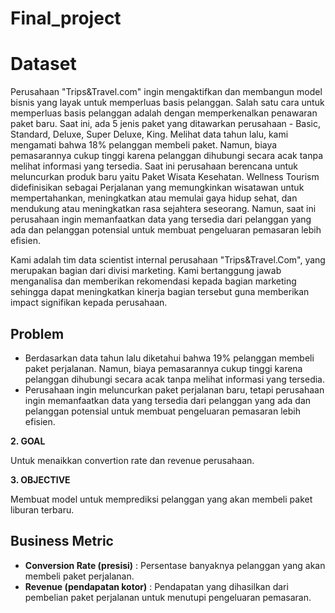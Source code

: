 # Final_project
# Dataset

Perusahaan "Trips&Travel.com" ingin mengaktifkan dan membangun model bisnis yang layak untuk memperluas basis pelanggan. Salah satu cara untuk memperluas basis pelanggan adalah dengan memperkenalkan penawaran paket baru. Saat ini, ada 5 jenis paket yang ditawarkan perusahaan - Basic, Standard, Deluxe, Super Deluxe, King. Melihat data tahun lalu, kami mengamati bahwa 18% pelanggan membeli paket. Namun, biaya pemasarannya cukup tinggi karena pelanggan dihubungi secara acak tanpa melihat informasi yang tersedia. Saat ini perusahaan berencana untuk meluncurkan produk baru yaitu Paket Wisata Kesehatan. Wellness Tourism didefinisikan sebagai Perjalanan yang memungkinkan wisatawan untuk mempertahankan, meningkatkan atau memulai gaya hidup sehat, dan mendukung atau meningkatkan rasa sejahtera seseorang. Namun, saat ini perusahaan ingin memanfaatkan data yang tersedia dari pelanggan yang ada dan pelanggan potensial untuk membuat pengeluaran pemasaran lebih efisien.

Kami adalah tim data scientist internal perusahaan "Trips&Travel.Com", yang merupakan bagian dari divisi marketing. Kami bertanggung jawab menganalisa dan memberikan rekomendasi kepada bagian marketing sehingga dapat meningkatkan kinerja bagian tersebut guna memberikan impact signifikan kepada perusahaan.


## Problem

- Berdasarkan data tahun lalu diketahui bahwa 19% pelanggan membeli paket perjalanan. Namun, biaya pemasarannya cukup tinggi karena pelanggan dihubungi secara acak tanpa melihat informasi yang tersedia.
- Perusahaan ingin meluncurkan paket perjalanan baru, tetapi perusahaan ingin memanfaatkan data yang tersedia dari pelanggan yang ada dan pelanggan potensial untuk membuat pengeluaran pemasaran lebih efisien.

**2. GOAL**

Untuk menaikkan convertion rate dan revenue perusahaan.

**3. OBJECTIVE**

Membuat model untuk memprediksi pelanggan yang akan membeli paket liburan terbaru.

## Business Metric

- **Conversion Rate (presisi)** : Persentase banyaknya pelanggan yang akan membeli paket perjalanan.
- **Revenue (pendapatan kotor)** : Pendapatan yang dihasilkan dari pembelian paket perjalanan untuk menutupi pengeluaran pemasaran.

